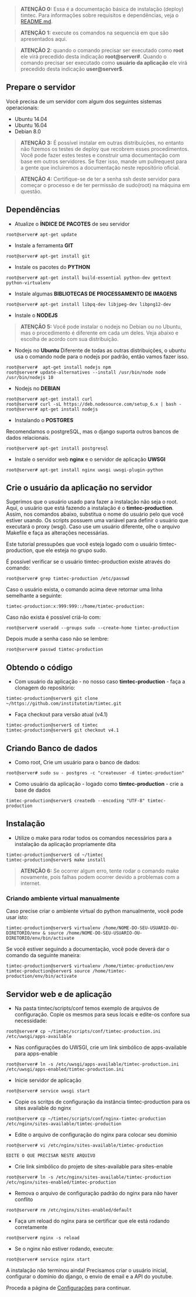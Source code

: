 > **ATENÇÃO 0:** Essa é a documentação básica de instalação (deploy) timtec. Para informações sobre requisitos e dependências, veja o [README.md](https://github.com/hacklabr/timtec/blob/master/README.md).

> **ATENÇÃO 1:** execute os comandos na sequencia em que são apresentados aqui.

> **ATENÇÃO 2:** quando o comando precisar ser executado como **root** ele virá precedido desta indicação **root@server#**. Quando o comando precisar ser executado como **usuário da aplicação** ele virá precedido desta indicação **user@server$**. 


## Prepare o servidor

Você precisa de um servidor com algum dos seguintes sistemas operacionais:

* Ubuntu 14.04
* Ubuntu 16.04 
* Debian 8.0

> **ATENÇÃO 3:** É possível instalar em outras distribuições, no entanto não fizemos os testes de 
deploy que recobrem esses procedimentos. Você pode fazer estes testes e construir uma documentação com base em outros servidores. Se fizer isso, mande um pullrequest para a gente que incluiremos a documentação neste repositório oficial. 

> **ATENÇÃO 4:** Certifique-se de ter a senha ssh deste servidor para começar o processo e de ter permissão de sudo(root) na máquina em questão. 

## Dependências

* Atualize o **ÍNDICE DE PACOTES** de seu servidor

```
root@server# apt-get update
```

* Instale a ferramenta **GIT**

```
root@server# apt-get install git
```

* Instale os pacotes do **PYTHON**

```
root@server# apt-get install build-essential python-dev gettext python-virtualenv
```

* Instale algumas **BIBLIOTECAS DE PROCESSAMENTO DE IMAGENS**

```
root@server# apt-get install libpq-dev libjpeg-dev libpng12-dev 
```

* Instale o **NODEJS**

> **ATENÇÃO 5:**  Você pode instalar o nodejs no Debian ou no Ubuntu, mas o procedimento é diferente em cada um deles. Veja abaixo e escolha de acordo com sua distribuição. 

* Nodejs no **Ubuntu**
Diferente de todas as outras distribuições, o ubuntu usa o comando node para o nodejs por padrão, então vamos fazer isso.

```
root@server#  apt-get install nodejs npm
root@server# update-alternatives --install /usr/bin/node node /usr/bin/nodejs 10
```

* Nodejs no **DEBIAN**

```
root@server# apt-get install curl
root@server# curl -sL https://deb.nodesource.com/setup_6.x | bash -
root@server# apt-get install nodejs
```
* Instalando o **POSTGRES**

Recomendamos o postgreSQL, mas o django suporta outros bancos de dados relacionais.

```
root@server# apt-get install postgresql
```

* Instale o servidor web **nginx** e o servidor de aplicação **UWSGI**

```
root@server# apt-get install nginx uwsgi uwsgi-plugin-python
```

## Crie o usuário da aplicação no servidor

Sugerimos que o usuário usado para fazer a instalação não seja o root. Aqui, o usuário que está fazendo a instalação é o **timtec-production**. Assim, nos comandos abaixo, substitua o nome do usuário pelo que você estiver usando. Os scripts possuem uma variável para definir o usuário que executará o proxy (wsgi). Caso use um usuário diferente, olhe o arquivo Makefile e faça as alterações necessárias.

Este tutorial pressupões que você esteja logado com o usuário timtec-production, que ele esteja no grupo sudo.

É possível verificar se o usuário timtec-production existe através do comando:
```
root@server# grep timtec-production /etc/passwd
```

Caso o usuário exista, o comando acima deve retornar uma linha semelhante a seguinte:
```
timtec-production:x:999:999::/home/timtec-production:
```
Caso não exista é possível criá-lo com:

```
root@server# useradd --groups sudo --create-home timtec-production
```
Depois mude a senha caso não se lembre:

```
root@server# passwd timtec-production
```



## Obtendo o código

* Com usuário da aplicação - no nosso caso **timtec-production** - faça a clonagem do repositório:

```
timtec-production@server$ git clone ~/https://github.com/institutotim/timtec.git
```

* Faça checkout para versão atual (v4.1)

```
timtec-production@server$ cd timtec
timtec-production@server$ git checkout v4.1
```

## Criando Banco de dados

* Como root, Crie um usuário para o banco de dados:

```
root@server# sudo su - postgres -c "createuser -d timtec-production"
```

* Como usuário da aplicação - logado como **timtec-production** - crie a base de dados

```
timtec-production@server$ createdb --encoding "UTF-8" timtec-production
```

## Instalação

* Utilize o make para rodar todos os comandos necessários para a instalação da aplicação propriamente dita

```
timtec-production@server$ cd ~/timtec
timtec-production@server$ make install
```

> **ATENÇÃO 6:** Se ocorrer algum erro, tente rodar o comando make novamente, pois falhas podem ocorrer devido a problemas com a internet.

### Criando ambiente virtual manualmente

Caso precise criar o ambiente virtual do python manualmente, você pode usar isto: 

```
timtec-production@server$ virtualenv /home/NOME-DO-SEU-USUARIO-OU-DIRETORIO/env & source /home/NOME-DO-SEU-USUARIO-OU-DIRETORIO/env/bin/activate
```

Se você estiver seguindo a documentação, você pode deverá dar o comando da seguinte maneira:

```
timtec-production@server$ virtualenv /home/timtec-production/env
timtec-production@server$ source /home/timtec-production/env/bin/activate
```

## Servidor web e de aplicação

* Na pasta timtec/scripts/conf temos exemplo de arquivos de configuração. Copie os mesmos para seus locais e edite-os confore sua necessidade:

```
root@server# cp ~/timtec/scripts/conf/timtec-production.ini /etc/uwsgi/apps-available
```

* Nas configurações do UWSGI, crie um link simbólico de apps-available para apps-enable

```
root@server# ln -s /etc/uwsgi/apps-available/timtec-production.ini /etc/uwsgi/apps-enabled/timtec-production.ini
```

* Inicie servidor de aplicação

```
root@server# service uwsgi start
```

* Copie os scritps de configuração da instância timtec-production para os sites available do nginx

```
root@server# cp ~/timtec/scripts/conf/nginx-timtec-production /etc/nginx/sites-available/timtec-production

```
* Edite o arquivo de configuração do nginx para colocar seu domínio
```
root@server# vi /etc/nginx/sites-available/timtec-production

EDITE O QUE PRECISAR NESTE ARQUIVO
```

* Crie link simbólico do projeto de sites-available para sites-enable

```
root@server# ln -s /etc/nginx/sites-available/timtec-production /etc/nginx/sites-enabled/timtec-production
```

* Remova o arquivo de configuração padrão do nginx para não haver conflito

```
root@server# rm /etc/nginx/sites-enabled/default
```

* Faça um reload do nginx para se certificar que ele está rodando corretamente

```
root@server# nginx -s reload
```
* Se o nginx não estiver rodando, execute:

```
root@server# service nginx start
```


A instalação não terminou ainda! Precisamos criar o usuário inicial, configurar o domínio do django, o envio de email e a API do youtube.

Proceda a página de [Configurações](Configurações.md) para continuar.

